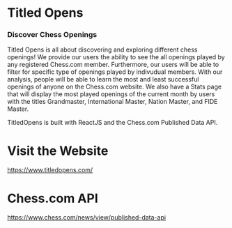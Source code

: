 # Titled Opens 

### Discover Chess Openings

Titled Opens is all about discovering and exploring different chess openings! We provide our users the ability to see the all openings played by any registered Chess.com member.
Furthermore, our users will be able to filter for specific type of openings played by indivudual members. With our analysis, people will be able to learn the most and least successful openings of anyone on the Chess.com website. We also have a Stats page that will display the most played openings of the current month by users with the titles Grandmaster, International Master, Nation Master, and FIDE Master.

TitledOpens is built with ReactJS and the Chess.com Published Data API.

# Visit the Website

https://www.titledopens.com/

# Chess.com API

https://www.chess.com/news/view/published-data-api
